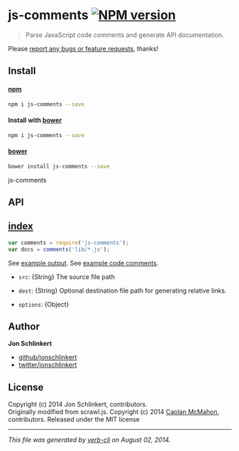 # js-comments [![NPM version](https://badge.fury.io/js/js-comments.png)](http://badge.fury.io/js/js-comments)

> Parse JavaScript code comments and generate API documentation.

Please [report any bugs or feature requests](https://github.com/jonschlinkert/js-comments/issues/new), thanks!

## Install
#### [npm](npmjs.org)

```bash
npm i js-comments --save
```
#### Install with [bower](https://github.com/bower/bower)
```bash
npm i js-comments --save
```

#### [bower](https://github.com/bower/bower)

```bash
bower install js-comments --save
```

js-comments

## API
## [index](index.js)



```js
var comments = require('js-comments');
var docs = comments('lib/*.js');
```
See [example output](./test/actual/comments.json).
See [example code comments](./index.js).

* ``src``: {String} The source file path

* ``dest``: {String} Optional destination file path for generating relative links.

* ``options``: {Object}

## Author

**Jon Schlinkert**

+ [github/jonschlinkert](https://github.com/jonschlinkert)
+ [twitter/jonschlinkert](http://twitter.com/jonschlinkert)

## License
Copyright (c) 2014 Jon Schlinkert, contributors.  
Originally modified from scrawl.js. Copyright (c) 2014 [Caolan McMahon](https://github.com/caolan), contributors.
Released under the MIT license

***

_This file was generated by [verb-cli](https://github.com/assemble/verb-cli) on August 02, 2014._
